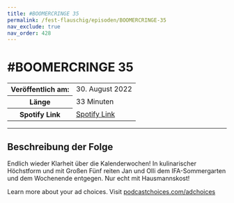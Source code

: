 ```yaml
---
title: #BOOMERCRINGE 35
permalink: /fest-flauschig/episoden/BOOMERCRINGE-35
nav_exclude: true
nav_order: 428
---
```


# #BOOMERCRINGE 35
<table class="resp-table dcf-table dcf-table-responsive dcf-table-bordered dcf-table-striped dcf-w-100%">
                    <tbody>
                        <tr>
                            <th scope="row">Veröffentlich am:</th>
                            <td data-label="Veröffentlich am:">30. August 2022</td>
                        </tr>
                        <tr>
                            <th scope="row">Länge </th>
                            <td data-label="Länge ">33 Minuten</td>
                        </tr><tr>
                                <th scope="row">Spotify Link</th>
                                <td data-label="Spotify Link"><a href="https://open.spotify.com/episode/5NYFgAyzH5bARO2vDxcvrs">Spotify Link</a></td>
                            </tr></tbody>
                </table>

***

## Beschreibung der Folge

<div>
<p>Endlich wieder Klarheit über die Kalenderwochen! In kulinarischer Höchstform und mit Großen Fünf reiten Jan und Olli dem IFA-Sommergarten und dem Wochenende entgegen. Nur echt mit Hausmannskost!</p><p> </p><p>Learn more about your ad choices. Visit <a href="https://podcastchoices.com/adchoices" rel="nofollow">podcastchoices.com/adchoices</a></p>  
</div>

